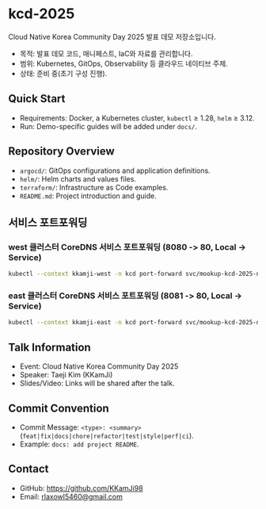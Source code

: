 # kcd-2025

Cloud Native Korea Community Day 2025 발표 데모 저장소입니다.

- 목적: 발표 데모 코드, 매니페스트, IaC와 자료를 관리합니다.
- 범위: Kubernetes, GitOps, Observability 등 클라우드 네이티브 주제.
- 상태: 준비 중(초기 구성 진행).

## Quick Start

- Requirements: Docker, a Kubernetes cluster, `kubectl` ≥ 1.28, `helm` ≥ 3.12.
- Run: Demo-specific guides will be added under `docs/`.

## Repository Overview

- `argocd/`: GitOps configurations and application definitions.
- `helm/`: Helm charts and values files.
- `terraform/`: Infrastructure as Code examples.
- `README.md`: Project introduction and guide.

## 서비스 포트포워딩

### west 클러스터 CoreDNS 서비스 포트포워딩 (8080 -> 80, Local -> Service)

```bash
kubectl --context kkamji-west -n kcd port-forward svc/mookup-kcd-2025-nginx 8080:80
```

### east 클러스터 CoreDNS 서비스 포트포워딩 (8081 -> 80, Local -> Service)

```bash
kubectl --context kkamji-east -n kcd port-forward svc/mookup-kcd-2025-nginx 8081:80
```

## Talk Information

- Event: Cloud Native Korea Community Day 2025
- Speaker: Taeji Kim (KKamJi)
- Slides/Video: Links will be shared after the talk.

## Commit Convention

- Commit Message: `<type>: <summary>` (`feat|fix|docs|chore|refactor|test|style|perf|ci`).
- Example: `docs: add project README`.

## Contact

- GitHub: https://github.com/KKamJi98
- Email: rlaxowl5460@gmail.com

